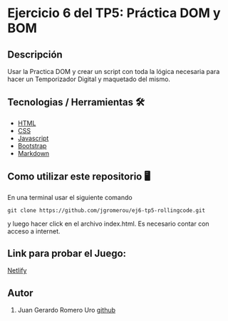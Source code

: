 # Ejercicio 6 del TP5: Práctica DOM y BOM

## Descripción

Usar la Practica DOM y crear un script con toda la lógica necesaria para hacer un Temporizador Digital y maquetado del mismo.

## Tecnologias / Herramientas 🛠

- [HTML](https://developer.mozilla.org/es/docs/Web/HTML)
- [CSS](https://developer.mozilla.org/en-US/docs/Web/CSS)
- [Javascript](https://www.w3schools.com/js/)
- [Bootstrap](https://getbootstrap.com/)
- [Markdown](https://markdown.es/)

## Como utilizar este repositorio 🖥

En una terminal usar el siguiente comando

```
git clone https://github.com/jgromerou/ej6-tp5-rollingcode.git
```

y luego hacer click en el archivo index.html.
Es necesario contar con acceso a internet.

## Link para probar el Juego:

[Netlify](https://temporizador-rollingcode-romerouro.netlify.app/)

## Autor

1. Juan Gerardo Romero Uro [github](https://github.com/jgromerou)
